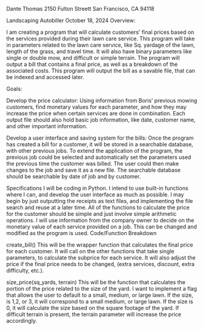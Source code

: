 Dante Thomas
2150 Fulton Streett
San Francisco, CA 94118

Landscaping Autobiller
October 18, 2024
Overview:

I am creating a program that will calculate customers' final prices based on the services provided during their lawn care service.
This program will take in parameters related to the lawn care service, like Sq. yardage of the lawn, length of the grass, and travel time.
It will also have binary parameters like single or double mow, and difficult or simple terrain. The program will output a bill that
contains a final price, as well as a breakdown of the associated costs. This program will output the bill as a savable file,
that can be indexed and accessed later.

Goals:

Develop the price calculator: Using information from Boris’ previous mowing customers, find monetary values for each parameter,
and how they may increase the price when certain services are done in combination. Each output file should also hold basic job
information, like date, customer name, and other important information.

Develop a user interface and saving system for the bills: Once the program has created a bill for a customer, it will be stored
in a searchable database, with other previous jobs. To extend the application of the program, the previous job could be selected
and automatically set the parameters used the previous time the customer was billed. The user could then make changes to the job
and save it as a new file. The searchable database should be searchable by date of job and by customer.

Specifications
I will be coding in Python. I intend to use built-in functions where I can, and develop the user interface as much as possible.
I may begin by just outputting the receipts as text files, and implementing the file search and reuse at a later time. All of
the functions to calculate the price for the customer should be simple and just involve simple arithmetic operations. I will
use information from the company owner to decide on the monetary value of each service provided on a job. This can be changed
and modified as the program is used. 
Code/Function Breakdown

create_bill()
This will be the wrapper function that calculates the final price for each customer. It will call on the other functions that
take single parameters, to calculate the subprice for each service. It will also adjust the price if the final price needs to
be changed, (extra services, discount, extra difficulty, etc.).

size_price(sq_yards, terrain)
This will be the function that calculates the portion of the price related to the size of the yard. I want to implement a flag
that allows the user to default to a small, medium, or large lawn. If the size, is 1,2, or 3, it will correspond to a small
medium, or large lawn. If the size is 0, it will calculate the size based on the square footage of the yard. If difficult
terrain is present, the terrain parameter will increase the price accordingly.
